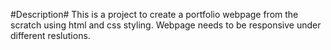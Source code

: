 #Description#
 This is a project to create a portfolio webpage from the scratch using html and css styling. Webpage needs to be responsive under different reslutions.
